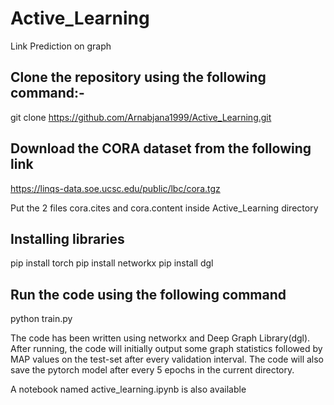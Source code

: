 # Active_Learning
Link Prediction on graph

## Clone the repository using the following command:-
git clone https://github.com/Arnabjana1999/Active_Learning.git

## Download the CORA dataset from the following link
https://linqs-data.soe.ucsc.edu/public/lbc/cora.tgz

Put the 2 files cora.cites and cora.content inside Active_Learning directory

## Installing libraries
pip install torch
pip install networkx
pip install dgl

## Run the code using the following command
python train.py

The code has been written using networkx and Deep Graph Library(dgl).
After running, the code will initially output some graph statistics followed by MAP values
on the test-set after every validation interval. The code will also save
the pytorch model after every 5 epochs in the current directory.  

A notebook named active_learning.ipynb is also available
